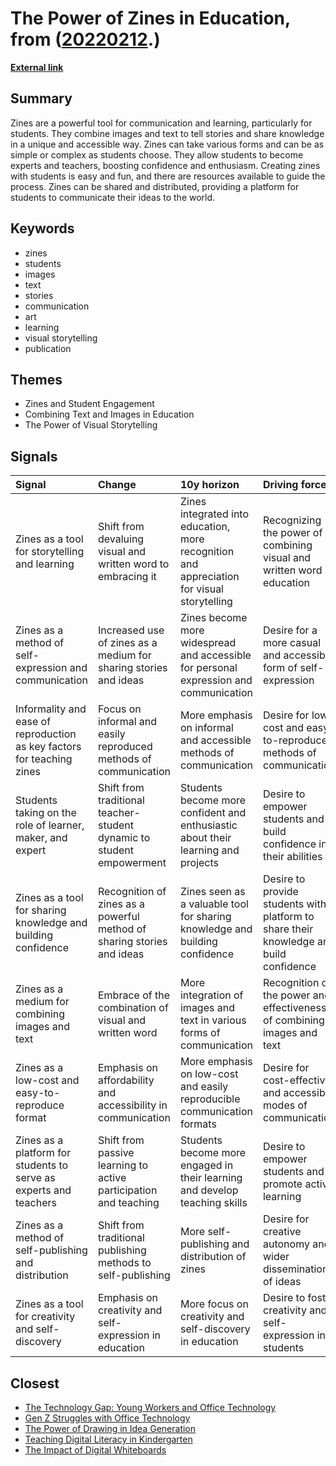 # __The Power of Zines in Education__, from ([20220212](https://kghosh.substack.com/p/20220212).)

__[External link](https://theartofeducation.edu/2017/12/14/zines/)__



## Summary

Zines are a powerful tool for communication and learning, particularly for students. They combine images and text to tell stories and share knowledge in a unique and accessible way. Zines can take various forms and can be as simple or complex as students choose. They allow students to become experts and teachers, boosting confidence and enthusiasm. Creating zines with students is easy and fun, and there are resources available to guide the process. Zines can be shared and distributed, providing a platform for students to communicate their ideas to the world.

## Keywords

* zines
* students
* images
* text
* stories
* communication
* art
* learning
* visual storytelling
* publication

## Themes

* Zines and Student Engagement
* Combining Text and Images in Education
* The Power of Visual Storytelling

## Signals

| Signal                                                                 | Change                                                                 | 10y horizon                                                                                | Driving force                                                                            |
|:-----------------------------------------------------------------------|:-----------------------------------------------------------------------|:-------------------------------------------------------------------------------------------|:-----------------------------------------------------------------------------------------|
| Zines as a tool for storytelling and learning                          | Shift from devaluing visual and written word to embracing it           | Zines integrated into education, more recognition and appreciation for visual storytelling | Recognizing the power of combining visual and written word in education                  |
| Zines as a method of self-expression and communication                 | Increased use of zines as a medium for sharing stories and ideas       | Zines become more widespread and accessible for personal expression and communication      | Desire for a more casual and accessible form of self-expression                          |
| Informality and ease of reproduction as key factors for teaching zines | Focus on informal and easily reproduced methods of communication       | More emphasis on informal and accessible methods of communication                          | Desire for low-cost and easy-to-reproduce methods of communication                       |
| Students taking on the role of learner, maker, and expert              | Shift from traditional teacher-student dynamic to student empowerment  | Students become more confident and enthusiastic about their learning and projects          | Desire to empower students and build confidence in their abilities                       |
| Zines as a tool for sharing knowledge and building confidence          | Recognition of zines as a powerful method of sharing stories and ideas | Zines seen as a valuable tool for sharing knowledge and building confidence                | Desire to provide students with a platform to share their knowledge and build confidence |
| Zines as a medium for combining images and text                        | Embrace of the combination of visual and written word                  | More integration of images and text in various forms of communication                      | Recognition of the power and effectiveness of combining images and text                  |
| Zines as a low-cost and easy-to-reproduce format                       | Emphasis on affordability and accessibility in communication           | More emphasis on low-cost and easily reproducible communication formats                    | Desire for cost-effective and accessible modes of communication                          |
| Zines as a platform for students to serve as experts and teachers      | Shift from passive learning to active participation and teaching       | Students become more engaged in their learning and develop teaching skills                 | Desire to empower students and promote active learning                                   |
| Zines as a method of self-publishing and distribution                  | Shift from traditional publishing methods to self-publishing           | More self-publishing and distribution of zines                                             | Desire for creative autonomy and wider dissemination of ideas                            |
| Zines as a tool for creativity and self-discovery                      | Emphasis on creativity and self-expression in education                | More focus on creativity and self-discovery in education                                   | Desire to foster creativity and self-expression in students                              |

## Closest

* [The Technology Gap: Young Workers and Office Technology](5ae1107c845692a2acadc6565babc91b)
* [Gen Z Struggles with Office Technology](84e4f59e4eb3832250963e8ac00bf768)
* [The Power of Drawing in Idea Generation](094e056f091942a96a446d8401432eb8)
* [Teaching Digital Literacy in Kindergarten](ad15fbe04bbe50ec3436c61403d19fca)
* [The Impact of Digital Whiteboards](0427292acb53be01ba35b3b5b561cb59)